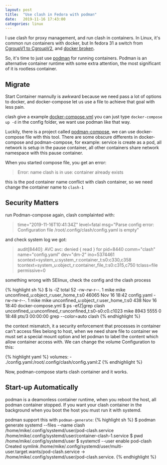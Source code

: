 ```yaml
---
layout: post
title:  "Use clash in Fedora with podman"
date:   2019-11-16 17:43:00
categories: linux
---
```


I use clash for proxy management, and run clash in containers. In Linux, it's common run containers with docker, but In fedora 31 a switch from [CgroupV1 to CgroupV2][switch], and [docker broken][docker-broken].

So, it's time to just use [podman][podman] for running containers. Podman is an alternative container runtime with some extra attention, the most significant of it is rootless container.


## Migrate

Start Container mannully is awkward because we need pass a lot of options to docker, and docker-compose let us use a file to achieve that goal with less pain.

clash give a example [docker-compose.yml][clash-example] you can just type `docker-compose up -d` in the config folder, we want use podman like that way.

Luckily, there is a project called [podman-compose][podman-compose], we can use docker-compose file with this tool. There are some obscure differents in docker-compose and podman-compose, for example: service is create as a pod, all network is setup in the pause container, all other containers share network namespace with this pause container.

When you started compose file, you get an error:

> Error: name clash is in use: container already exists

this is the pod container name conflict with clash container, so we need change the container name to `clash-1`

## Security Matters
run Podman-compose again, clash complainted with:

> time="2019-11-16T10:41:34Z" level=fatal msg="Parse config error: Configuration file /root/.config/clash/config.yaml is empty"

and check system log we got:
> audit[8440]: AVC avc:  denied  { read } for  pid=8440 comm="clash" name="config.yaml" dev="dm-2" ino=5374461 scontext=system_u:system_r:container_t:s0:c330,c358 tcontext=system_u:object_r:container_file_t:s0:c315,c750 tclass=file permissive=0

something wrong with SElinux, check the config and the clash process

{% highlight sh %}
$ ls -lZ
total 52
-rw-rw-r--. 1 mike mike unconfined_u:object_r:user_home_t:s0 46065 Nov 16 18:42 config.yaml
-rw-rw-r--. 1 mike mike unconfined_u:object_r:user_home_t:s0   438 Nov 16 18:40 docker-compose.yml
$ ps -efZ|grep clash
unconfined_u:unconfined_r:unconfined_t:s0-s0:c0.c1023 mike 8943 5555  0 18:48 pts/3 00:00:00 grep --color=auto clash
{% endhighlight %}

the context mismatch, it a security enforcement that processes in container can't access files belong to host, when we need share file to container we must set a special mount option and let podman to label the content which allow container access with. We can change the volume Configuration to this:

{% highlight yaml %}
volumes:
      - ./config.yaml:/root/.config/clash/config.yaml:Z
{% endhighlight %}

Now, podman-compose starts clash container and it works.

## Start-up Automatically
podman is a deamonless container runtime, when you reboot the host, all podman container stopped. If you want your clash container in the background when you boot the host you must run it with systemd.

podman support this with `podman-generate`:
{% highlight sh %}
$ podman generate systemd --files --name clash
/home/mike/.config/systemd/user/pod-clash.service
/home/mike/.config/systemd/user/container-clash-1.service
$ pwd
/home/mike/.config/systemd/user
$ systemctl --user enable pod-clash
Created symlink /home/mike/.config/systemd/user/multi-user.target.wants/pod-clash.service → /home/mike/.config/systemd/user/pod-clash.service.
{% endhighlight %}


[switch]: https://www.redhat.com/sysadmin/fedora-31-control-group-v2
[docker-broken]: https://medium.com/nttlabs/cgroup-v2-596d035be4d7 
[podman]: https://podman.io/
[clash-example]: https://github.com/Dreamacro/clash/wiki/Run-clash-in-docker
[podman-compose]: https://github.com/containers/podman-compose 
